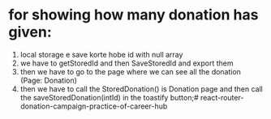 # for showing how many donation has given:
1. local storage e save korte hobe id with null array
2. we have to getStoredId and then SaveStoredId and export them
3. then we have to go to the page where we can see all the donation (Page: Donation)
4. then we have to call the StoredDonation() is Donation page and then call the saveStoredDonation(intId) in the toastify button;#   r e a c t - r o u t e r - d o n a t i o n - c a m p a i g n - p r a c t i c e - o f - c a r e e r - h u b  
 
